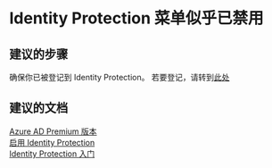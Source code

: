 <properties
    pageTitle="Identity Protection menu seems disabled"
    description="Identity Protection 菜单似乎已禁用"
    service="microsoft.aad"
    resource="Microsoft_AAD_ProtectionCenter"
    authors="jcardena"
    displayOrder="2"
    selfHelpType="resource"
    supportTopicIds=""
    resourceTags=""
    productPesIds=""
    cloudEnvironments="public"
/>


# <a name="identity-protection-menu-seems-disabled"></a>Identity Protection 菜单似乎已禁用

## <a name="recommended-steps"></a>**建议的步骤**

确保你已被登记到 Identity Protection。 若要登记，请转到[此处](https://aka.ms/IPSignUp) 

## <a name="recommended-documents"></a>**建议的文档**
[Azure AD Premium 版本](https://docs.microsoft.com/azure/active-directory/active-directory-editions) <br>
[启用 Identity Protection](https://docs.microsoft.com/azure/active-directory/active-directory-identityprotection-enable) <br>
[Identity Protection 入门](https://docs.microsoft.com/azure/active-directory/active-directory-identityprotection#getting-started)

